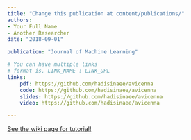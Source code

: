 ```yaml
---
title: "Change this publication at content/publications/"
authors:
- Your Full Name
- Another Researcher
date: "2018-09-01"

publication: "Journal of Machine Learning"

# You can have multiple links
# format is, LINK_NAME : LINK_URL
links:
    pdf: https://github.com/hadisinaee/avicenna
    code: https://github.com/hadisinaee/avicenna
    slides: https://github.com/hadisinaee/avicenna
    video: https://github.com/hadisinaee/avicenna

---
```



[See the wiki page for tutorial!](https://github.com/hadisinaee/avicenna/wiki)